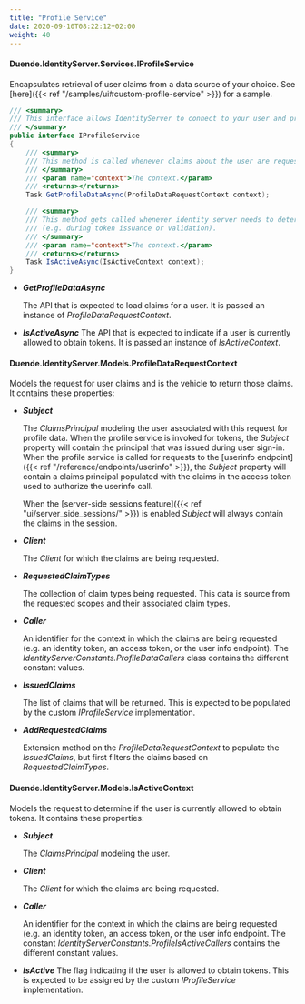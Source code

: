 ```yaml
---
title: "Profile Service"
date: 2020-09-10T08:22:12+02:00
weight: 40
---
```


#### Duende.IdentityServer.Services.IProfileService

Encapsulates retrieval of user claims from a data source of your choice. See [here]({{< ref "/samples/ui#custom-profile-service" >}}) for a sample.

```cs
/// <summary>
/// This interface allows IdentityServer to connect to your user and profile store.
/// </summary>
public interface IProfileService
{
    /// <summary>
    /// This method is called whenever claims about the user are requested (e.g. during token creation or via the userinfo endpoint)
    /// </summary>
    /// <param name="context">The context.</param>
    /// <returns></returns>
    Task GetProfileDataAsync(ProfileDataRequestContext context);

    /// <summary>
    /// This method gets called whenever identity server needs to determine if the user is valid or active (e.g. if the user's account has been deactivated since they logged in).
    /// (e.g. during token issuance or validation).
    /// </summary>
    /// <param name="context">The context.</param>
    /// <returns></returns>
    Task IsActiveAsync(IsActiveContext context);
}
```

- **_GetProfileDataAsync_**

  The API that is expected to load claims for a user. It is passed an instance of _ProfileDataRequestContext_.

- **_IsActiveAsync_**
  The API that is expected to indicate if a user is currently allowed to obtain tokens. It is passed an instance of _IsActiveContext_.

#### Duende.IdentityServer.Models.ProfileDataRequestContext

Models the request for user claims and is the vehicle to return those claims. It contains these properties:

- **_Subject_**

  The _ClaimsPrincipal_ modeling the user associated with this request for profile data. When the profile service is invoked for tokens, the _Subject_ property will contain the principal that was issued during user sign-in. When the profile service is called for requests to the [userinfo endpoint]({{< ref "/reference/endpoints/userinfo" >}}), the _Subject_ property will contain a claims principal populated with the claims in the access token used to authorize the userinfo call.

  When the [server-side sessions feature]({{< ref "ui/server_side_sessions/" >}}) is enabled _Subject_ will always contain the claims in the session.

- **_Client_**

  The _Client_ for which the claims are being requested.

- **_RequestedClaimTypes_**

  The collection of claim types being requested. This data is source from the requested scopes and their associated claim types.

- **_Caller_**

  An identifier for the context in which the claims are being requested (e.g. an identity token, an access token, or the user info endpoint). The _IdentityServerConstants.ProfileDataCallers_ class contains the different constant values.

- **_IssuedClaims_**

  The list of claims that will be returned. This is expected to be populated by the custom _IProfileService_ implementation.

- **_AddRequestedClaims_**

  Extension method on the _ProfileDataRequestContext_ to populate the _IssuedClaims_, but first filters the claims based on _RequestedClaimTypes_.

#### Duende.IdentityServer.Models.IsActiveContext

Models the request to determine if the user is currently allowed to obtain tokens. It contains these properties:

- **_Subject_**

  The _ClaimsPrincipal_ modeling the user.

- **_Client_**

  The _Client_ for which the claims are being requested.

- **_Caller_**

  An identifier for the context in which the claims are being requested (e.g. an identity token, an access token, or the user info endpoint. The constant _IdentityServerConstants.ProfileIsActiveCallers_ contains the different constant values.

- **_IsActive_**
  The flag indicating if the user is allowed to obtain tokens. This is expected to be assigned by the custom _IProfileService_ implementation.
